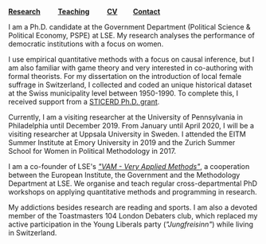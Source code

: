 [**Research**](Research.md) &nbsp; &nbsp; &nbsp; &nbsp; [**Teaching**](Teaching.md) &nbsp; &nbsp; &nbsp; &nbsp; [**CV**](CV.pdf) &nbsp; &nbsp; &nbsp; &nbsp;[**Contact**](Contact.md)

I am a Ph.D. candidate at the Government Department (Political Science & Political Economy, PSPE) at LSE. My research analyses the performance of democratic institutions with a focus on women. 

I use empirical quantitative methods with a focus on causal inference, but I am also familiar with game theory and very interested in co-authoring with formal theorists. For my dissertation on the introduction of local female suffrage in Switzerland, I collected and coded an unique historical dataset at the Swiss municipality level between 1950-1990. To complete this, I received support from a [STICERD Ph.D. grant](https://sticerd.lse.ac.uk/_new/funding/grants/PhD.asp).

Currently, I am a visiting researcher at the University of Pennsylvania in Philadelphia until December 2019. From January until April 2020, I will be a visiting researcher at Uppsala University in Sweden. I attended the EITM Summer Institute at Emory University in 2019 and the Zurich Summer School for Women in Political Methodology in 2017. 

I am a co-founder of LSE's [*"VAM - Very Applied Methods"*](https://moodle.lse.ac.uk/course/view.php?id=5881), a cooperation between the European Institute, the Government and the Methodology Department at LSE. We organise and teach regular cross-departmental PhD workshops on applying quantitative methods and programming in research.

My addictions besides research are reading and sports. I am also a devoted member of the Toastmasters 104 London Debaters club, which replaced my active participation in the Young Liberals party (*"Jungfreisinn"*) while living in Switzerland.





